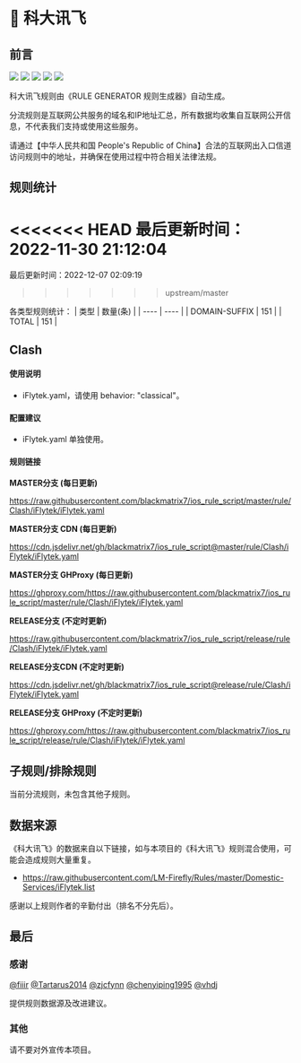 # 🧸 科大讯飞

## 前言

![](https://shields.io/badge/-移除重复规则-ff69b4) ![](https://shields.io/badge/-DOMAIN与DOMAIN--SUFFIX合并-green) ![](https://shields.io/badge/-DOMAIN--SUFFIX间合并-critical) ![](https://shields.io/badge/-DOMAIN--SUFFIX与DOMAIN--KEYWORD合并-blue) ![](https://shields.io/badge/-IP--CIDR(6)合并-blueviolet) 

科大讯飞规则由《RULE GENERATOR 规则生成器》自动生成。

分流规则是互联网公共服务的域名和IP地址汇总，所有数据均收集自互联网公开信息，不代表我们支持或使用这些服务。

请通过【中华人民共和国 People's Republic of China】合法的互联网出入口信道访问规则中的地址，并确保在使用过程中符合相关法律法规。

## 规则统计

<<<<<<< HEAD
最后更新时间：2022-11-30 21:12:04
=======
最后更新时间：2022-12-07 02:09:19
>>>>>>> upstream/master

各类型规则统计：
| 类型 | 数量(条)  | 
| ---- | ----  |
| DOMAIN-SUFFIX | 151  | 
| TOTAL | 151  | 


## Clash 

#### 使用说明
- iFlytek.yaml，请使用 behavior: "classical"。

#### 配置建议
- iFlytek.yaml 单独使用。

#### 规则链接
**MASTER分支 (每日更新)**

https://raw.githubusercontent.com/blackmatrix7/ios_rule_script/master/rule/Clash/iFlytek/iFlytek.yaml

**MASTER分支 CDN (每日更新)**

https://cdn.jsdelivr.net/gh/blackmatrix7/ios_rule_script@master/rule/Clash/iFlytek/iFlytek.yaml

**MASTER分支 GHProxy (每日更新)**

https://ghproxy.com/https://raw.githubusercontent.com/blackmatrix7/ios_rule_script/master/rule/Clash/iFlytek/iFlytek.yaml

**RELEASE分支 (不定时更新)**

https://raw.githubusercontent.com/blackmatrix7/ios_rule_script/release/rule/Clash/iFlytek/iFlytek.yaml

**RELEASE分支CDN (不定时更新)**

https://cdn.jsdelivr.net/gh/blackmatrix7/ios_rule_script@release/rule/Clash/iFlytek/iFlytek.yaml

**RELEASE分支 GHProxy (不定时更新)**

https://ghproxy.com/https://raw.githubusercontent.com/blackmatrix7/ios_rule_script/release/rule/Clash/iFlytek/iFlytek.yaml

## 子规则/排除规则


当前分流规则，未包含其他子规则。

## 数据来源

《科大讯飞》的数据来自以下链接，如与本项目的《科大讯飞》规则混合使用，可能会造成规则大量重复。

- https://raw.githubusercontent.com/LM-Firefly/Rules/master/Domestic-Services/iFlytek.list


感谢以上规则作者的辛勤付出（排名不分先后）。

## 最后

### 感谢

[@fiiir](https://github.com/fiiir) [@Tartarus2014](https://github.com/Tartarus2014) [@zjcfynn](https://github.com/zjcfynn) [@chenyiping1995](https://github.com/chenyiping1995) [@vhdj](https://github.com/vhdj)

提供规则数据源及改进建议。

### 其他

请不要对外宣传本项目。